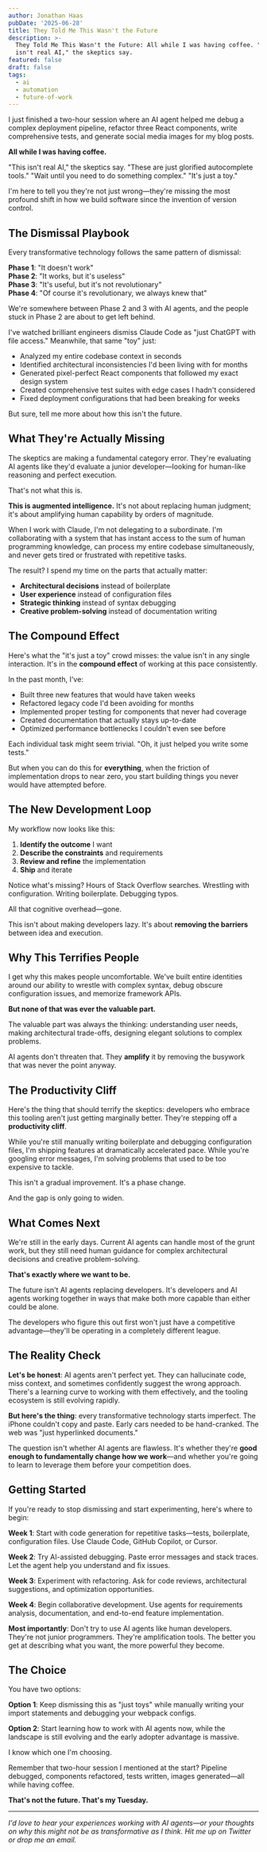```yaml
---
author: Jonathan Haas
pubDate: '2025-06-28'
title: They Told Me This Wasn't the Future
description: >-
  They Told Me This Wasn't the Future: All while I was having coffee. "This
  isn't real AI," the skeptics say.
featured: false
draft: false
tags:
  - ai
  - automation
  - future-of-work
---
```


I just finished a two-hour session where an AI agent helped me debug a complex deployment pipeline, refactor three React components, write comprehensive tests, and generate social media images for my blog posts.

**All while I was having coffee.**

"This isn't real AI," the skeptics say. "These are just glorified autocomplete tools." "Wait until you need to do something complex." "It's just a toy."

I'm here to tell you they're not just wrong—they're missing the most profound shift in how we build software since the invention of version control.

## The Dismissal Playbook

Every transformative technology follows the same pattern of dismissal:

**Phase 1**: "It doesn't work"  
**Phase 2**: "It works, but it's useless"  
**Phase 3**: "It's useful, but it's not revolutionary"  
**Phase 4**: "Of course it's revolutionary, we always knew that"

We're somewhere between Phase 2 and 3 with AI agents, and the people stuck in Phase 2 are about to get left behind.

I've watched brilliant engineers dismiss Claude Code as "just ChatGPT with file access." Meanwhile, that same "toy" just:

- Analyzed my entire codebase context in seconds
- Identified architectural inconsistencies I'd been living with for months
- Generated pixel-perfect React components that followed my exact design system
- Created comprehensive test suites with edge cases I hadn't considered
- Fixed deployment configurations that had been breaking for weeks

But sure, tell me more about how this isn't the future.

## What They're Actually Missing

The skeptics are making a fundamental category error. They're evaluating AI agents like they'd evaluate a junior developer—looking for human-like reasoning and perfect execution.

That's not what this is.

**This is augmented intelligence.** It's not about replacing human judgment; it's about amplifying human capability by orders of magnitude.

When I work with Claude, I'm not delegating to a subordinate. I'm collaborating with a system that has instant access to the sum of human programming knowledge, can process my entire codebase simultaneously, and never gets tired or frustrated with repetitive tasks.

The result? I spend my time on the parts that actually matter:

- **Architectural decisions** instead of boilerplate
- **User experience** instead of configuration files
- **Strategic thinking** instead of syntax debugging
- **Creative problem-solving** instead of documentation writing

## The Compound Effect

Here's what the "it's just a toy" crowd misses: the value isn't in any single interaction. It's in the **compound effect** of working at this pace consistently.

In the past month, I've:

- Built three new features that would have taken weeks
- Refactored legacy code I'd been avoiding for months
- Implemented proper testing for components that never had coverage
- Created documentation that actually stays up-to-date
- Optimized performance bottlenecks I couldn't even see before

Each individual task might seem trivial. "Oh, it just helped you write some tests."

But when you can do this for **everything**, when the friction of implementation drops to near zero, you start building things you never would have attempted before.

## The New Development Loop

My workflow now looks like this:

1. **Identify the outcome** I want
2. **Describe the constraints** and requirements
3. **Review and refine** the implementation
4. **Ship** and iterate

Notice what's missing? Hours of Stack Overflow searches. Wrestling with configuration. Writing boilerplate. Debugging typos.

All that cognitive overhead—gone.

This isn't about making developers lazy. It's about **removing the barriers** between idea and execution.

## Why This Terrifies People

I get why this makes people uncomfortable. We've built entire identities around our ability to wrestle with complex syntax, debug obscure configuration issues, and memorize framework APIs.

**But none of that was ever the valuable part.**

The valuable part was always the thinking: understanding user needs, making architectural trade-offs, designing elegant solutions to complex problems.

AI agents don't threaten that. They **amplify** it by removing the busywork that was never the point anyway.

## The Productivity Cliff

Here's the thing that should terrify the skeptics: developers who embrace this tooling aren't just getting marginally better. They're stepping off a **productivity cliff**.

While you're still manually writing boilerplate and debugging configuration files, I'm shipping features at dramatically accelerated pace. While you're googling error messages, I'm solving problems that used to be too expensive to tackle.

This isn't a gradual improvement. It's a phase change.

And the gap is only going to widen.

## What Comes Next

We're still in the early days. Current AI agents can handle most of the grunt work, but they still need human guidance for complex architectural decisions and creative problem-solving.

**That's exactly where we want to be.**

The future isn't AI agents replacing developers. It's developers and AI agents working together in ways that make both more capable than either could be alone.

The developers who figure this out first won't just have a competitive advantage—they'll be operating in a completely different league.

## The Reality Check

**Let's be honest**: AI agents aren't perfect yet. They can hallucinate code, miss context, and sometimes confidently suggest the wrong approach. There's a learning curve to working with them effectively, and the tooling ecosystem is still evolving rapidly.

**But here's the thing**: every transformative technology starts imperfect. The iPhone couldn't copy and paste. Early cars needed to be hand-cranked. The web was "just hyperlinked documents."

The question isn't whether AI agents are flawless. It's whether they're **good enough to fundamentally change how we work**—and whether you're going to learn to leverage them before your competition does.

## Getting Started

If you're ready to stop dismissing and start experimenting, here's where to begin:

**Week 1**: Start with code generation for repetitive tasks—tests, boilerplate, configuration files. Use Claude Code, GitHub Copilot, or Cursor.

**Week 2**: Try AI-assisted debugging. Paste error messages and stack traces. Let the agent help you understand and fix issues.

**Week 3**: Experiment with refactoring. Ask for code reviews, architectural suggestions, and optimization opportunities.

**Week 4**: Begin collaborative development. Use agents for requirements analysis, documentation, and end-to-end feature implementation.

**Most importantly**: Don't try to use AI agents like human developers. They're not junior programmers. They're amplification tools. The better you get at describing what you want, the more powerful they become.

## The Choice

You have two options:

**Option 1**: Keep dismissing this as "just toys" while manually writing your import statements and debugging your webpack configs.

**Option 2**: Start learning how to work with AI agents now, while the landscape is still evolving and the early adopter advantage is massive.

I know which one I'm choosing.

Remember that two-hour session I mentioned at the start? Pipeline debugged, components refactored, tests written, images generated—all while having coffee.

**That's not the future. That's my Tuesday.**

---

_I'd love to hear your experiences working with AI agents—or your thoughts on why this might not be as transformative as I think. Hit me up on Twitter or drop me an email._
